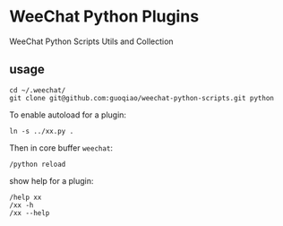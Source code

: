 # WeeChat Python Plugins

WeeChat Python Scripts Utils and Collection

## usage

    cd ~/.weechat/
    git clone git@github.com:guoqiao/weechat-python-scripts.git python

To enable autoload for a plugin:

    ln -s ../xx.py .

Then in core buffer `weechat`:

    /python reload

show help for a plugin:

    /help xx
    /xx -h
    /xx --help
